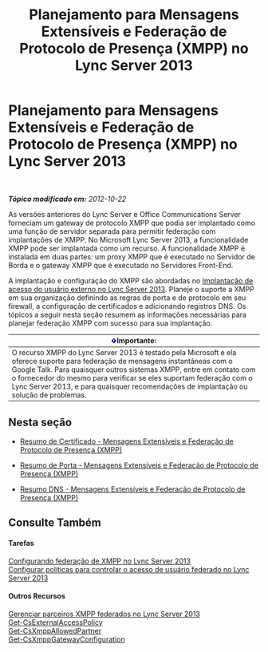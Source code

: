 ﻿---
title: Planejamento para Mensagens Extensíveis e Federação de Protocolo de Presença (XMPP) no Lync Server 2013
TOCTitle: Planejamento para Mensagens Extensíveis e Federação de Protocolo de Presença (XMPP) no Lync Server 2013
ms:assetid: 952b33e2-1f58-4831-9a39-1dfec2a316ad
ms:mtpsurl: https://technet.microsoft.com/pt-br/library/JJ205107(v=OCS.15)
ms:contentKeyID: 49307499
ms.date: 05/19/2016
mtps_version: v=OCS.15
ms.translationtype: HT
---

# Planejamento para Mensagens Extensíveis e Federação de Protocolo de Presença (XMPP) no Lync Server 2013

 

_**Tópico modificado em:** 2012-10-22_

As versões anteriores do Lync Server e Office Communications Server forneciam um gateway de protocolo XMPP que podia ser implantado como uma função de servidor separada para permitir federação com implantações de XMPP. No Microsoft Lync Server 2013, a funcionalidade XMPP pode ser implantada como um recurso. A funcionalidade XMPP é instalada em duas partes: um proxy XMPP que é executado no Servidor de Borda e o gateway XMPP que é executado no Servidores Front-End.

A implantação e configuração do XMPP são abordadas no [Implantação de acesso do usuário externo no Lync Server 2013](lync-server-2013-deploying-external-user-access.md). Planeje o suporte a XMPP em sua organização definindo as regras de porta e de protocolo em seu firewall, a configuração de certificados e adicionando registros DNS. Os tópicos a seguir nesta seção resumem as informações necessárias para planejar federação XMPP com sucesso para sua implantação.

<table>
<thead>
<tr class="header">
<th><img src="images/Gg425939.important(OCS.15).gif" title="important" alt="important" />Importante:</th>
</tr>
</thead>
<tbody>
<tr class="odd">
<td>O recurso XMPP do Lync Server 2013 é testado pela Microsoft e ela oferece suporte para federação de mensagens instantâneas com o Google Talk. Para quaisquer outros sistemas XMPP, entre em contato com o fornecedor do mesmo para verificar se eles suportam federação com o Lync Server 2013, e para quaisquer recomendações de implantação ou solução de problemas.</td>
</tr>
</tbody>
</table>


## Nesta seção

  - [Resumo de Certificado - Mensagens Extensíveis e Federação de Protocolo de Presença (XMPP)](lync-server-2013-certificate-summary-extensible-messaging-and-presence-protocol-xmpp-federation.md)

  - [Resumo de Porta - Mensagens Extensíveis e Federação de Protocolo de Presença (XMPP)](lync-server-2013-port-summary-extensible-messaging-and-presence-protocol-xmpp-federation.md)

  - [Resumo DNS - Mensagens Extensíveis e Federação de Protocolo de Presença (XMPP)](lync-server-2013-dns-summary-extensible-messaging-and-presence-protocol-xmpp-federation.md)

## Consulte Também

#### Tarefas

[Configurando federação de XMPP no Lync Server 2013](lync-server-2013-setting-up-xmpp-federation.md)  
[Configurar políticas para controlar o acesso de usuário federado no Lync Server 2013](lync-server-2013-configure-policies-to-control-xmpp-federated-user-access.md)  

#### Outros Recursos

[Gerenciar parceiros XMPP federados no Lync Server 2013](lync-server-2013-manage-xmpp-federated-partners-for-your-organization.md)  
[Get-CsExternalAccessPolicy](get-csexternalaccesspolicy.md)  
[Get-CsXmppAllowedPartner](get-csxmppallowedpartner.md)  
[Get-CsXmppGatewayConfiguration](get-csxmppgatewayconfiguration.md)

